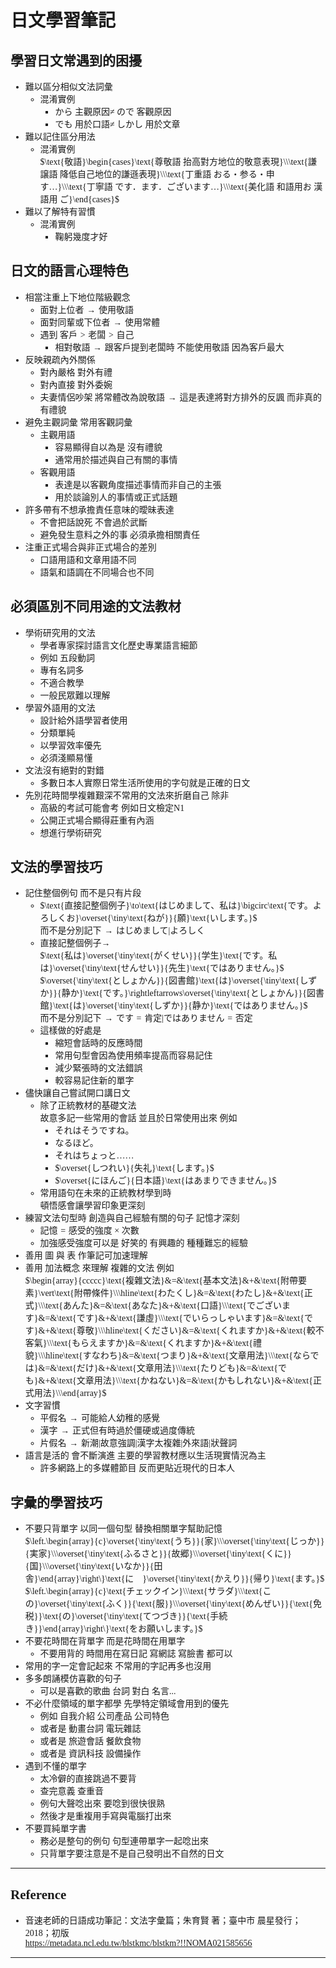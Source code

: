 <style>
    body {
        font-family: serif, sans-serif;
    }
    .katex {
        font-family: serif, sans-serif, default;
    }
</style>

# 日文學習筆記
## 學習日文常遇到的困擾
- $\text{難以區分相似文法詞彙}$
    - $\text{混淆實例}$
        - $\text{から 主觀原因} \neq\ \text{ので 客觀原因}$
        - $\text{でも 用於口語} \neq\ \text{しかし 用於文章}$
- $\text{難以記住區分用法}$
    - $\text{混淆實例}$  
      $\text{敬語}\begin{cases}\text{尊敬語 抬高對方地位的敬意表現}\\\text{謙譲語 降低自己地位的謙遜表現}\\\text{丁重語 おる・参る・申す…}\\\text{丁寧語 です．ます．ございます…}\\\text{美化語 和語用お 漢語用 ご}\end{cases}$
- $\text{難以了解特有習慣}$
    - $\text{混淆實例}$
        - $\text{鞠躬幾度才好}$
## 日文的語言心理特色
- $\text{相當注重上下地位階級觀念}$
    - $\text{面對上位者}\to\text{使用敬語}$
    - $\text{面對同輩或下位者}\to\text{使用常體}$
    - $\text{遇到}\ \text{客戶} > \text{老闆} > \text{自己}$
        - $\text{相對敬語}\to\text{跟客戶提到老闆時 不能使用敬語 因為客戶最大}$
- $\text{反映親疏內外關係}$
    - $\text{對內嚴格 對外有禮}$
    - $\text{對內直接 對外委婉}$
    - $\text{夫妻情侶吵架 將常體改為說敬語}\to\text{這是表達將對方排外的反諷 而非真的有禮貌}$
- $\text{避免主觀詞彙 常用客觀詞彙}$
    - $\text{主觀用語}$
        - $\text{容易顯得自以為是 沒有禮貌}$
        - $\text{通常用於描述與自己有關的事情}$
    - $\text{客觀用語}$
        - $\text{表達是以客觀角度描述事情而非自己的主張}$
        - $\text{用於談論別人的事情或正式話題}$
- $\text{許多帶有不想承擔責任意味的曖昧表達}$
    - $\text{不會把話說死 不會過於武斷}$
    - $\text{避免發生意料之外的事 必須承擔相關責任}$
- $\text{注重正式場合與非正式場合的差別}$
    - $\text{口語用語和文章用語不同}$
    - $\text{語氣和語調在不同場合也不同}$
## 必須區別不同用途的文法教材
- $\text{學術研究用的文法}$
    - $\text{學者專家探討語言文化歷史專業語言細節}$
    - $\text{例如 五段動詞}$
    - $\text{專有名詞多}$
    - $\text{不適合教學}$
    - $\text{一般民眾難以理解}$
- $\text{學習外語用的文法}$
    - $\text{設計給外語學習者使用}$
    - $\text{分類單純}$
    - $\text{以學習效率優先}$
    - $\text{必須淺顯易懂}$
- $\text{文法沒有絕對的對錯}$
    - $\text{多數日本人實際日常生活所使用的字句就是正確的日文}$
- $\text{先別花時間學複雜艱深不常用的文法來折磨自己 除非}$
    - $\text{高級的考試可能會考 例如日文檢定N1}$
    - $\text{公開正式場合顯得莊重有內涵}$
    - $\text{想進行學術研究}$
## 文法的學習技巧
- $\text{記住整個例句 而不是只有片段}$
    - $\text{直接記整個例子}\to\text{はじめまして、私は}\bigcirc\text{です。よろしくお}\overset{\tiny\text{ねが}}{願}\text{いします。}$  
      $\text{而不是分別記下}\to\text{はじめまして}\vert\text{よろしく}$
    - $\text{直接記整個例子}\to$  
      $\text{私は}\overset{\tiny\text{がくせい}}{学生}\text{です。私は}\overset{\tiny\text{せんせい}}{先生}\text{ではありません。}$  
      $\overset{\tiny\text{としょかん}}{図書館}\text{は}\overset{\tiny\text{しずか}}{静か}\text{です。}\rightleftarrows\overset{\tiny\text{としょかん}}{図書館}\text{は}\overset{\tiny\text{しずか}}{静か}\text{ではありません。}$  
      $\text{而不是分別記下}\to\text{です}=\text{肯定}\vert\text{ではありません}=\text{否定}$
    - $\text{這樣做的好處是}$
        - $\text{縮短會話時的反應時間}$
        - $\text{常用句型會因為使用頻率提高而容易記住}$
        - $\text{減少緊張時的文法錯誤}$
        - $\text{較容易記住新的單字}$
- $\text{儘快讓自己嘗試開口講日文}$
    - $\text{除了正統教材的基礎文法}$  
      $\text{故意多記一些常用的會話 並且於日常使用出來 例如}$
        - $\text{それはそうですね。}$
        - $\text{なるほど。}$
        - $\text{それはちょっと……}$
        - $\overset{しつれい}{失礼}\text{します。}$
        - $\overset{にほんご}{日本語}\text{はあまりできません。}$
    - $\text{常用語句在未來的正統教材學到時}$  
      $\text{頓悟感會讓學習印象更深刻}$
- $\text{練習文法句型時 創造與自己經驗有關的句子 記憶才深刻}$  
    - $\text{記憶}=\text{感受的強度}\times\text{次數}$  
    - $\text{加強感受強度可以是 好笑的 有興趣的 種種難忘的經驗}$  
- $\text{善用 圖 與 表 作筆記可加速理解}$  
- $\text{善用 加法概念 來理解 複雜的文法 例如}$  
    $\begin{array}{ccccc}\text{複雜文法}&=&\text{基本文法}&+&\text{附帶要素}\vert\text{附帶條件}\\\hline\text{わたくし}&=&\text{わたし}&+&\text{正式}\\\text{あんた}&=&\text{あなた}&+&\text{口語}\\\text{でございます}&=&\text{です}&+&\text{謙虛}\\\text{でいらっしゃいます}&=&\text{です}&+&\text{尊敬}\\\hline\text{ください}&=&\text{くれますか}&+&\text{較不客氣}\\\text{もらえますか}&=&\text{くれますか}&+&\text{禮貌}\\\hline\text{すなわち}&=&\text{つまり}&+&\text{文章用法}\\\text{ならでは}&=&\text{だけ}&+&\text{文章用法}\\\text{たりども}&=&\text{でも}&+&\text{文章用法}\\\text{かねない}&=&\text{かもしれない}&+&\text{正式用法}\\\end{array}$  
- $\text{文字習慣}$  
    - $\text{平假名}\to\text{可能給人幼稚的感覺}$  
    - $\text{漢字}\to\text{正式但有時過於僵硬或過度傳統}$  
    - $\text{片假名}\to\text{新潮}\vert\text{故意強調}\vert\text{漢字太複雜}\vert\text{外來語}\vert\text{狀聲詞}$  
- $\text{語言是活的 會不斷演進 主要的學習教材應以生活現實情況為主}$  
    - $\text{許多網路上的多媒體節目 反而更貼近現代的日本人}$  
## 字彙的學習技巧
- $\text{不要只背單字 以同一個句型 替換相關單字幫助記憶}$  
  $\left.\begin{array}{c}\overset{\tiny\text{うち}}{家}\\\overset{\tiny\text{じっか}}{実家}\\\overset{\tiny\text{ふるさと}}{故郷}\\\overset{\tiny\text{くに}}{国}\\\overset{\tiny\text{いなか}}{田舎}\end{array}\right\}\text{に　}\overset{\tiny\text{かえり}}{帰り}\text{ます。}$  
  $\left.\begin{array}{c}\text{チェックイン}\\\text{サラダ}\\\text{この}\overset{\tiny\text{ふく}}{\text{服}}\\\overset{\tiny\text{めんぜい}}{\text{免税}}\text{の}\overset{\tiny\text{てつづき}}{\text{手続き}}\end{array}\right\}\text{をお願いします。}$
- $\text{不要花時間在背單字 而是花時間在用單字}$  
    - $\text{不要用背的 時間用在寫日記 寫網誌 寫臉書 都可以}$  
- $\text{常用的字一定會記起來 不常用的字記再多也沒用}$  
- $\text{多多朗誦模仿喜歡的句子}$  
    - $\text{可以是喜歡的歌曲 台詞 對白 名言...}$  
- $\text{不必什麼領域的單字都學 先學特定領域會用到的優先}$  
    - $\text{例如 自我介紹 公司產品 公司特色}$  
    - $\text{或者是 動畫台詞 電玩雜誌}$  
    - $\text{或者是 旅遊會話 餐飲食物}$  
    - $\text{或者是 資訊科技 設備操作}$  
- $\text{遇到不懂的單字}$  
    - $\text{太冷僻的直接跳過不要背}$  
    - $\text{查完意義 查重音}$  
    - $\text{例句大聲唸出來 要唸到很快很熟}$  
    - $\text{然後才是重複用手寫與電腦打出來}$  
- $\text{不要買純單字書}$  
    - $\text{務必是整句的例句 句型連帶單字一起唸出來}$  
    - $\text{只背單字要注意是不是自己發明出不自然的日文}$  

----

## Reference
- $\text{音速老師的日語成功筆記：文法字彙篇；朱育賢 著；臺中市 晨星發行；2018；初版}$  
  <https://metadata.ncl.edu.tw/blstkmc/blstkm?!!NOMA021585656>

----
